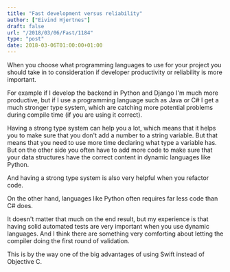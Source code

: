 ```yaml
---
title: "Fast development versus reliability"
author: ["Eivind Hjertnes"]
draft: false
url: "/2018/03/06/Fast/1184"
type: "post"
date: 2018-03-06T01:00:00+01:00
---
```


When you choose what programming languages to use for your project you
should take in to consideration if developer productivity or reliability
is more important.

For example if I develop the backend in Python and Django I'm much more
productive, but if I use a programming language such as Java or C# I get
a much stronger type system, which are catching more potential problems
during compile time (if you are using it correct).

Having a strong type system can help you a lot, which means that it
helps you to make sure that you don't add a number to a string variable.
But that means that you need to use more time declaring what type a
variable has. But on the other side you often have to add more code to
make sure that your data structures have the correct content in dynamic
languages like Python.

And having a strong type system is also very helpful when you refactor
code.

On the other hand, languages like Python often requires far less code
than C# does.

It doesn't matter that much on the end result, but my experience is that
having solid automated tests are very important when you use dynamic
languages. And I think there are something very comforting about letting
the compiler doing the first round of validation.

This is by the way one of the big advantages of using Swift instead of
Objective C.
